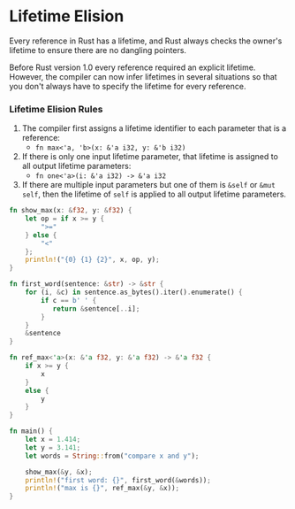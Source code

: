 # Lifetime Elision

Every reference in Rust has a lifetime, and Rust always checks the owner's
lifetime to ensure there are no dangling pointers.

Before Rust version 1.0 every reference required an explicit lifetime.
However, the compiler can now infer lifetimes in several situations so that you
don't always have to specify the lifetime for every reference.

### Lifetime Elision Rules


1. The compiler first assigns a lifetime identifier to each parameter that is a reference:
    * `fn max<'a, 'b>(x: &'a i32, y: &'b i32)`
1. If there is only one input lifetime parameter, that lifetime is assigned to all output lifetime parameters:
    * `fn one<'a>(i: &'a i32) -> &'a i32`
1. If there are multiple input parameters but one of them is `&self` or `&mut self`, then the lifetime of `self` is applied to all output lifetime parameters.

```rust
fn show_max(x: &f32, y: &f32) {
    let op = if x >= y {
        ">="
    } else {
        "<"
    };
    println!("{0} {1} {2}", x, op, y);
}

fn first_word(sentence: &str) -> &str {
    for (i, &c) in sentence.as_bytes().iter().enumerate() {
        if c == b' ' {
           return &sentence[..i];
        }
    }
    &sentence
}

fn ref_max<'a>(x: &'a f32, y: &'a f32) -> &'a f32 {
    if x >= y {
        x
    }
    else {
        y
    }
}

fn main() {
    let x = 1.414;
    let y = 3.141;
    let words = String::from("compare x and y");

    show_max(&y, &x);
    println!("first word: {}", first_word(&words));
    println!("max is {}", ref_max(&y, &x));
}
```

        


        
